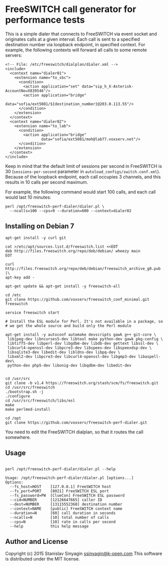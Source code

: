FreeSWITCH call generator for performance tests
===============================================

This is a simple dialer that connects to FreeSWITCH via event socket and
originates calls at a given interval. Each call is sent to a specified
destination number via loopback endpoint, in specified context. For
example, the following contexts will forward all calls to some remote
servers:

```
<!-- File: /etc/freeswitch/dialplan/dialer.xml -->
<include>
  <context name="dialer01">
    <extension name="to_sbc">
      <condition>
        <action application="set" data="sip_h_X-Asterisk-AccountNo=X839546"/>
        <action application="bridge"
                data="sofia/ext5081/${destination_number}@203.0.113.55"/>
      </condition>
    </extension>
  </context>
  <context name="dialer02">
    <extension name="to_lab">
      <condition>
        <action application="bridge"
                data="sofia/ext5081/moh@lab77.voxserv.net"/>
      </condition>
    </extension>
  </context>
</include>
```

Keep in mind that the default limit of sessions per second in FreeSWITCH
is 30 (`sessions-per-second` parameter in
`autoload_configs/switch.conf.xml`). Because of the loopback endpoint,
each call occupies 3 channels, and this results in 10 calls per second
maximum.

For example, the following command would start 100 calls, and each call
would last 10 minutes:

```
perl /opt/freeswitch-perf-dialer/dialer.pl \
  --ncalls=100 --cps=9 --duration=600 --context=dialer02
```


Installing on Debian 7
----------------------

```
apt-get install -y curl git

cat >/etc/apt/sources.list.d/freeswitch.list <<EOT
deb http://files.freeswitch.org/repo/deb/debian/ wheezy main
EOT

curl http://files.freeswitch.org/repo/deb/debian/freeswitch_archive_g0.pub |\
apt-key add -

apt-get update && apt-get install -y freeswitch-all 

cd /etc
git clone https://github.com/voxserv/freeswitch_conf_minimal.git freeswitch

service freeswitch start

# Install the ESL module for Perl. It's not available in a package, so
# we get the whole source and build only the Perl module

apt-get install -y autoconf automake devscripts gawk g++ git-core \
 libjpeg-dev libncurses5-dev libtool make python-dev gawk pkg-config \
 libtiff5-dev libperl-dev libgdbm-dev libdb-dev gettext libssl-dev \
 libcurl4-openssl-dev libpcre3-dev libspeex-dev libspeexdsp-dev \
 libsqlite3-dev libedit-dev libldns-dev libpq-dev \
 libxml2-dev libpcre3-dev libcurl4-openssl-dev libgmp3-dev libaspell-dev\
 python-dev php5-dev libonig-dev libqdbm-dev libedit-dev


cd /usr/src
git clone -b v1.4 https://freeswitch.org/stash/scm/fs/freeswitch.git
cd /usr/src/freeswitch
./bootstrap.sh -j
./configure 
cd /usr/src/freeswitch/libs/esl
make
make perlmod-install

cd /opt
git clone https://github.com/voxserv/freeswitch-perf-dialer.git

```

You need to edit the FreeSWITCH dialplan, so that it routes the call somewhere.



Usage
-----

```

perl /opt/freeswitch-perf-dialer/dialer.pl --help

Usage: /opt/freeswitch-perf-dialer/dialer.pl [options...]
Options:
  --fs_host=HOST    [127.0.0.1] FreeSWITCH host
  --fs_port=PORT    [8021] FreeSWITCH ESL port
  --fs_password=PW  [ClueCon] FreeSWITCH ESL password
  --cid=NUMBER      [12126647665] caller ID
  --dest=NUMBER     [13115552368] destination number
  --context=NAME    [public] FreeSWITCH context name
  --duration=N      [60] call duration in seconds
  --ncalls=N        [10] total number of calls
  --cps=N           [10] rate in calls per second
  --help            this help message

```

Author and License
------------------
Copyright (c) 2015 Stanislav Sinyagin <ssinyagin@k-open.com>
This software is distributed under the MIT license.